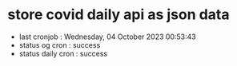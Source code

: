 # store covid daily api as json data

- last cronjob : Wednesday, 04 October 2023 00:53:43
- status og cron : success
- status daily cron : success
      
      